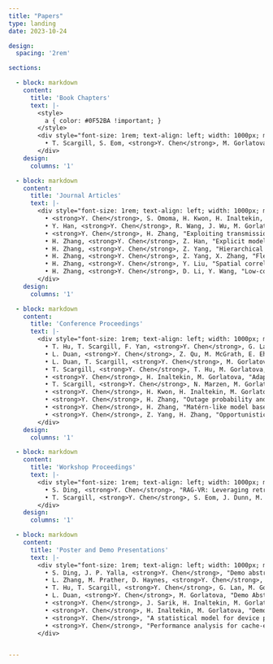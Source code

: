 ```yaml
---
title: "Papers"
type: landing
date: 2023-10-24

design:
  spacing: '2rem'

sections:

  - block: markdown
    content:
      title: 'Book Chapters'
      text: |-
        <style>
          a { color: #0F52BA !important; }
        </style>
        <div style="font-size: 1rem; text-align: left; width: 1000px; margin: 0 auto;">
          • T. Scargill, S. Eom, <strong>Y. Chen</strong>, M. Gorlatova, <i>Ambient intelligence for next-generation augmented reality</i>, to appear in <i>Springer Handbook of the Metaverse</i>, Springer (invited book chapter).
        </div>
    design:
      columns: '1'

  - block: markdown
    content:
      title: 'Journal Articles'
      text: |-
        <div style="font-size: 1rem; text-align: left; width: 1000px; margin: 0 auto;">
          • <strong>Y. Chen</strong>, S. Omoma, H. Kwon, H. Inaltekin, M. Gorlatova, "Quantifying and exploiting VR frame correlations: An application of a statistical model for viewport pose," <i>IEEE Transactions on Mobile Computing</i>, vol. 23, no. 12, pp. 11466–11482, Dec. 2024.<br>
          • Y. Han, <strong>Y. Chen</strong>, R. Wang, J. Wu, M. Gorlatova, "Intelli-AR preloading: A learning approach to proactive hologram transmissions in mobile AR," <i>IEEE Internet of Things Journal</i>, vol. 9, no. 18, pp. 17714–17727, Sept. 2022.<br>
          • <strong>Y. Chen</strong>, H. Zhang, "Exploiting transmission and caching diversity in cache-enabled user-centric network: analysis and optimization," <i>IEEE Access</i>, vol. 7, pp. 65934–65943, May 2019.<br>
          • H. Zhang, <strong>Y. Chen</strong>, Z. Han, "Explicit modeling and performance analysis of cell group selection with backhaul-aware biasing," <i>IEEE Wireless Communications Letters</i>, vol. 8, no. 1, pp. 273–276, Feb. 2019.<br>
          • H. Zhang, <strong>Y. Chen</strong>, Z. Yang, "Hierarchical cache-aided transmission cooperation in 5G user-centric network: Performance analysis and design insights," <i>Journal of Network and Computer Applications</i>, vol. 111, pp. 17–27, Jun. 2018.<br>
          • H. Zhang, <strong>Y. Chen</strong>, Z. Yang, X. Zhang, "Flexible coverage for backhaul-limited ultra-dense heterogeneous networks: throughput analysis and η-optimal biasing," <i>IEEE Transactions on Vehicular Technology</i>, vol. 67, no. 5, pp. 4161–4172, May 2018.<br>
          • H. Zhang, <strong>Y. Chen</strong>, Y. Liu, "Spatial correlation based analysis of power control in user-centric 5G networks," <i>IET Communications</i>, vol. 12, no. 3, pp. 326–333, Feb. 2018.<br>
          • H. Zhang, <strong>Y. Chen</strong>, D. Li, Y. Wang, "Low-complexity sliding window block decoding using bit-flipping for OVFDM systems," <i>IEEE Access</i>, vol. 5, pp. 25171–25180, Nov. 2017.
        </div>
    design:
      columns: '1'

  - block: markdown
    content:
      title: 'Conference Proceedings'
      text: |-
        <div style="font-size: 1rem; text-align: left; width: 1000px; margin: 0 auto;">
          • T. Hu, T. Scargill, F. Yan, <strong>Y. Chen</strong>, G. Lan, M. Gorlatova, "SEESys: Online Pose Error Estimation System for Visual SLAM," in <i>Proc. ACM SenSys</i>, 2024. (18.5% acceptance rate)<br>
          • L. Duan, <strong>Y. Chen</strong>, Z. Qu, M. McGrath, E. Ehmke, M. Gorlatova, "BiGuide: A bi-level data acquisition guidance for object detection on mobile devices," in <i>Proc. ACM/IEEE IPSN</i>, May 2024. (21.5% acceptance rate)<br>
          • L. Duan, T. Scargill, <strong>Y. Chen</strong>, M. Gorlatova, "3D object detection with VI-SLAM point clouds: the impact of object and environment characteristics on model performance," in <i>Proc. IEEE ICRA</i>, May 2024.<br>
          • T. Scargill, <strong>Y. Chen</strong>, T. Hu, M. Gorlatova, "SiTAR: Situated trajectory analysis for in-the-wild pose error estimation," in <i>Proc. IEEE ISMAR</i>, Oct. 2023.<br>
          • <strong>Y. Chen</strong>, H. Inaltekin, M. Gorlatova, "AdaptSLAM: Edge-assisted adaptive SLAM with resource constraints via uncertainty minimization," in <i>Proc. IEEE INFOCOM</i>, May 2023. (19.2% acceptance rate)<br>
          • T. Scargill, <strong>Y. Chen</strong>, N. Marzen, M. Gorlatova, "Integrated design of augmented reality spaces using virtual environments," in <i>Proc. IEEE ISMAR</i>, Oct. 2022. (21% acceptance rate)<br>
          • <strong>Y. Chen</strong>, H. Kwon, H. Inaltekin, M. Gorlatova, "VR viewport pose model for quantifying and exploiting frame correlations," in <i>Proc. IEEE INFOCOM</i>, May 2022. (19.9% acceptance rate)<br>
          • <strong>Y. Chen</strong>, H. Zhang, "Outage probability and average rate analysis of user-centric ultra-dense networks," in <i>Proc. IEEE ICC</i>, May 2019.<br>
          • <strong>Y. Chen</strong>, H. Zhang, "Matérn-like model based analysis for power control in user-centric 5G networks," in <i>Proc. IEEE PIMRC</i>, Oct. 2017.<br>
          • <strong>Y. Chen</strong>, Z. Yang, H. Zhang, "Opportunistic-based dynamic interference coordination in dense small cells deployment," in <i>Proc. IEEE PIMRC</i>, Oct. 2017.
        </div>
    design:
      columns: '1'

  - block: markdown
    content:
      title: 'Workshop Proceedings'
      text: |-
        <div style="font-size: 1rem; text-align: left; width: 1000px; margin: 0 auto;">
          • S. Ding, <strong>Y. Chen</strong>, "RAG-VR: Leveraging retrieval-augmented generation for 3D question answering in VR environments," in <i>Proc. IEEE Workshop on Generative Artificial Intelligence meets Extended Reality (GenAI-XR)</i>, Mar. 2025 (co-located with IEEE VR’25).<br>
          • T. Scargill, <strong>Y. Chen</strong>, S. Eom, J. Dunn, M. Gorlatova, "Environmental, user, and social context-aware augmented reality for supporting personal development and change," in <i>Proc. IEEE Workshop for Building the Foundations of the Metaverse</i>, Mar. 2022 (co-located with IEEE VR’22).
        </div>
    design:
      columns: '1'

  - block: markdown
    content:
      title: 'Poster and Demo Presentations'
      text: |-
        <div style="font-size: 1rem; text-align: left; width: 1000px; margin: 0 auto;">
          • S. Ding, J. P. Yalla, <strong>Y. Chen</strong>, "Demo abstract: RAG-driven 3D question answering in edge-assisted virtual reality," to appear in <i>Proc. IEEE INFOCOM</i>, May 2025. <a href="https://www.youtube.com/watch?v=bDrN5AWmKJA" target="_blank">Video of the demo</a><br>
          • L. Zhang, M. Prather, D. Haynes, <strong>Y. Chen</strong>, Y. Li, "Saving the polar bears: A collaborative VR storytelling experience enhanced by multi-scale and multi-view WiM Designs," in <i>Proc. IEEE Conference on Virtual Reality and 3D User Interfaces Abstracts and Workshops (VRW)</i>, Mar. 2025.<a href="https://ieeevr.org/2025/program/3dui-contest/#1044" target="_blank">Video of the demo</a><br>
          • T. Hu, T. Scargill, <strong>Y. Chen</strong>, G. Lan, M. Gorlatova, "DNN-based SLAM tracking error online estimation," in <i>Proc. ACM MobiCom</i>, Oct. 2023. <a href="https://sites.duke.edu/tianyihu/publications/demo/mobicom23/" target="_blank">Video of the demo</a><br>
          • L. Duan, <strong>Y. Chen</strong>, M. Gorlatova, "Demo Abstract: BiGuide: A bi-level data acquisition guidance for object detection on mobile devices," in <i>Proc. ACM/IEEE IPSN</i>, May 2023. <a href="https://sites.duke.edu/linduan/" target="_blank">Video of the demo</a><br>
          • <strong>Y. Chen</strong>, J. Sarik, H. Inaltekin, M. Gorlatova, "Demo: Demonstrating resource-efficient SLAM in virtual spacecraft environments," in <i>Proc. IEEE INFOCOM</i>, May 2023. <a href="https://sites.duke.edu/marialabyingchen/spacecraftwalk/" target="_blank">Video of the demo</a><br>
          • <strong>Y. Chen</strong>, H. Inaltekin, M. Gorlatova, "Demo: Pixel similarity-based content reuse in edge-assisted virtual reality," in <i>Proc. IEEE INFOCOM</i>, May 2022. <a href="https://www.youtube.com/watch?v=MK3w8jvgVNE" target="_blank">Video of the demo</a><br>
          • <strong>Y. Chen</strong>, "A statistical model for device pose in virtual reality," <i>CRA-WP Grad Cohort for Women</i>, Apr. 2021.<br>
          • <strong>Y. Chen</strong>, "Performance analysis for cache-enabled user-centric networks," <i>8th Networking Networking Women Workshop (N2Women)</i>, Nov. 2019.
        </div>


---
```

